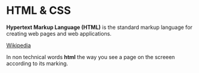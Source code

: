 # HTML & CSS

**Hypertext Markup Language (HTML)** is the standard markup language for creating web pages and web applications. 

[Wikipedia](https://en.wikipedia.org/wiki/HML)

In non technical words **html** the way you see a page on the screeen according to its marking.
